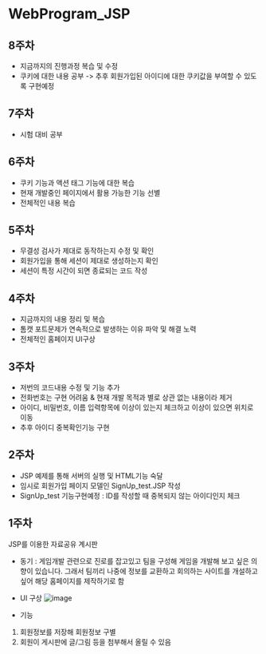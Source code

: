 # WebProgram_JSP

8주차
-------------------------------------------------------------------------------
- 지금까지의 진행과정 복습 및 수정
- 쿠키에 대한 내용 공부 -> 추후 회원가입된 아이디에 대한 쿠키값을 부여할 수 있도록 구현예정

7주차
-------------------------------------------------------------------------------
- 시험 대비 공부

6주차
-------------------------------------------------------------------------------
- 쿠키 기능과 액션 태그 기능에 대한 복습
- 현재 개발중인 페이지에서 활용 가능한 기능 선별
- 전체적인 내용 복습 


5주차
-------------------------------------------------------------------------------
- 무결성 검사가 제대로 동작하는지 수정 및 확인 
- 회원가입을 통해 세션이 제대로 생성하는지 확인
- 세션이 특정 시간이 되면 종료되는 코드 작성

4주차
-------------------------------------------------------------------------------
- 지금까지의 내용 정리 및 복습
- 톰캣 포트문제가 연속적으로 발생하는 이유 파악 및 해결 노력
- 전체적인 홈페이지 UI구상

3주차
-------------------------------------------------------------------------------
- 저번의 코드내용 수정 및 기능 추가
- 전화번호는 구현 어려움 & 현재 개발 목적과 별로 상관 없는 내용이라 제거
- 아이디, 비밀번호, 이름 입력항목에 이상이 있는지 체크하고 이상이 있으면 위치로 이동
- 추후 아이디 중복확인기능 구현


2주차
-------------------------------------------------------------------------------
- JSP 예제를 통해 서버의 실행 및 HTML기능 숙달
- 임시로 회원가입 페이지 모델인 SignUp_test.JSP 작성
- SignUp_test 기능구현예정 : ID를 작성할 때 중복되지 않는 아이디인지 체크
 


1주차
-------------------------------------------------------------------------------
JSP를 이용한 자료공유 계시판

- 동기 : 게임개발 관련으로 진로를 잡고있고 팀을 구성해 게임을 개발해 보고 싶은 의향이 있습니다. 그래서 팀끼리 나중에 정보를 교환하고 회의하는 사이트를 개설하고 싶어 해당 홈페이지를 제작하기로 함

- UI 구상
![image](https://user-images.githubusercontent.com/95271493/159148429-f687fa24-55e8-4f8a-881a-8e8f6f9db10e.png)

- 기능
1. 회원정보를 저장해 회원정보 구별
2. 회원이 게시판에 글/그림 등을 첨부해서 올릴 수 있음
